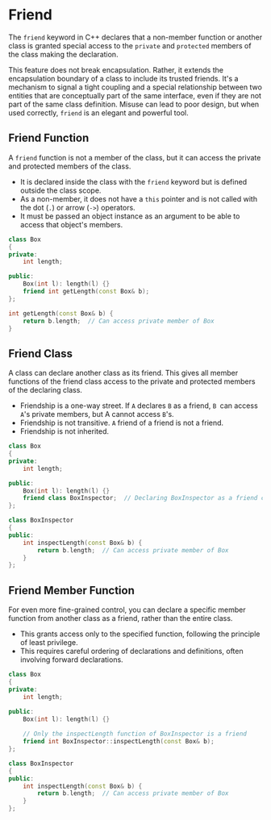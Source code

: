 # Friend

The `friend` keyword in C++ declares that a non-member function or another class is granted special access to the `private` and `protected` members of the class making the declaration.

This feature does not break encapsulation. Rather, it extends the encapsulation boundary of a class to include its trusted friends. It's a mechanism to signal a tight coupling and a special relationship between two entities that are conceptually part of the same interface, even if they are not part of the same class definition. Misuse can lead to poor design, but when used correctly, `friend` is an elegant and powerful tool.

## Friend Function

A `friend` function is not a member of the class, but it can access the private and protected members of the class.

- It is declared inside the class with the `friend` keyword but is defined outside the class scope.
- As a non-member, it does not have a `this` pointer and is not called with the dot (`.`) or arrow (`->`) operators.
- It must be passed an object instance as an argument to be able to access that object's members.

```c++
class Box 
{
private:
    int length;

public:
    Box(int l): length(l) {}
    friend int getLength(const Box& b);
};

int getLength(const Box& b) {
    return b.length;  // Can access private member of Box
}
```

## Friend Class

A class can declare another class as its friend. This gives all member functions of the friend class access to the private and protected members of the declaring class.

- Friendship is a one-way street. If `A` declares `B` as a friend, `B `can access `A`'s private members, but A cannot access `B`'s.
- Friendship is not transitive. `A` friend of a friend is not a friend.
- Friendship is not inherited.

```c++
class Box 
{
private:
    int length;

public:
    Box(int l): length(l) {}
    friend class BoxInspector;  // Declaring BoxInspector as a friend class
};

class BoxInspector 
{
public:
    int inspectLength(const Box& b) {
        return b.length;  // Can access private member of Box
    }
};
```

## Friend Member Function

For even more fine-grained control, you can declare a specific member function from another class as a friend, rather than the entire class.

- This grants access only to the specified function, following the principle of least privilege.
- This requires careful ordering of declarations and definitions, often involving forward declarations.

```c++
class Box 
{
private:
    int length;

public:
    Box(int l): length(l) {}
    
    // Only the inspectLength function of BoxInspector is a friend
    friend int BoxInspector::inspectLength(const Box& b);
};

class BoxInspector 
{
public:
    int inspectLength(const Box& b) {
        return b.length;  // Can access private member of Box
    }
};
```